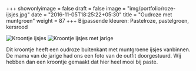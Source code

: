 +++
showonlyimage = false
draft = false
image = "img/portfolio/roze-ijsjes.jpg"
date = "2016-11-05T18:25:22+05:30"
title = "Oudroze met muntgroen"
weight = 87
+++
Bijpassende kleuren: Pastelroze, pastelgroen, kersrood
<!--more-->
![Kroontje ijsjes][1]
![Kroontje ijsjes met jarige][2]

Dit kroontje heeft een oudroze buitenkant met muntgroene ijsjes vanbinnen. De mama van de jarige had ons een foto van de outfit doorgestuurd. Wij hebben dan een kroontje gemaakt dat hier heel mooi bij paste.


[1]: /img/portfolio/roze-ijsjes.jpg
[2]: /img/portfolio/alternatieven/oudroze_ijsjes_voorbeeld.jpg
